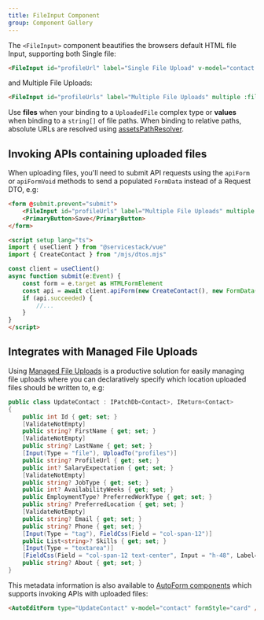 ```yaml
---
title: FileInput Component
group: Component Gallery
---
```


The `<FileInput>` component beautifies the browsers default HTML file Input, supporting both Single file: 

```html
<FileInput id="profileUrl" label="Single File Upload" v-model="contact.profileUrl" />
```
<div class="not-prose">
<file-input id="profileUrl" label="Single File Upload" v-model="contact.profileUrl" class="max-w-lg mb-4"></file-input>
</div>

and Multiple File Uploads:

```html
<FileInput id="profileUrls" label="Multiple File Uploads" multiple :files="contact.files" />
```
<div class="not-prose">
<file-input id="profileUrls" label="Multiple File Uploads" multiple :files="files" class="max-w-lg not-prose mb-4"></file-input>
</div>

Use **files** when your binding to a `UploadedFile` complex type or **values** when binding to a `string[]` of file paths.
When binding to relative paths, absolute URLs are resolved using [assetsPathResolver](/vue/use-config).

## Invoking APIs containing uploaded files

When uploading files, you'll need to submit API requests using the `apiForm` or `apiFormVoid` methods to send
a populated `FormData` instead of a Request DTO, e.g:

```html
<form @submit.prevent="submit">
    <FileInput id="profileUrls" label="Multiple File Uploads" multiple :files="files" />
    <PrimaryButton>Save</PrimaryButton>
</form>

<script setup lang="ts">
import { useClient } from "@servicestack/vue"
import { CreateContact } from "/mjs/dtos.mjs"

const client = useClient()
async function submit(e:Event) {
    const form = e.target as HTMLFormElement
    const api = await client.apiForm(new CreateContact(), new FormData(form))
    if (api.succeeded) {
        //...
    }
}
</script>
```

## Integrates with Managed File Uploads

Using [Managed File Uploads](/locode/files-overview) is a productive solution for easily managing file uploads where you can declaratively specify
which location uploaded files should be written to, e.g:

```csharp
public class UpdateContact : IPatchDb<Contact>, IReturn<Contact>
{
    public int Id { get; set; }
    [ValidateNotEmpty]
    public string? FirstName { get; set; }
    [ValidateNotEmpty]
    public string? LastName { get; set; }
    [Input(Type = "file"), UploadTo("profiles")]
    public string? ProfileUrl { get; set; }
    public int? SalaryExpectation { get; set; }
    [ValidateNotEmpty]
    public string? JobType { get; set; }
    public int? AvailabilityWeeks { get; set; }
    public EmploymentType? PreferredWorkType { get; set; }
    public string? PreferredLocation { get; set; }
    [ValidateNotEmpty]
    public string? Email { get; set; }
    public string? Phone { get; set; }
    [Input(Type = "tag"), FieldCss(Field = "col-span-12")]
    public List<string>? Skills { get; set; }
    [Input(Type = "textarea")]
    [FieldCss(Field = "col-span-12 text-center", Input = "h-48", Label= "text-xl text-indigo-700")]
    public string? About { get; set; }
}
```

This metadata information is also available to [AutoForm components](/vue/autoform) which supports invoking APIs with uploaded files:

```html
<AutoEditForm type="UpdateContact" v-model="contact" formStyle="card" />
```
<div class="not-prose">
<auto-edit-form id="updatecontact" data-id="UpdateContact" type="UpdateContact" v-model="contact" form-style="card" class="not-prose max-w-3xl"></auto-edit-form>
</div>
